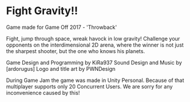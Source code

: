 # Fight Gravity!!

Game made for Game Off 2017 - 'Throwback'

Fight, jump through space, wreak havock in low gravity! Challenge your opponents on the interdimensional 2D arena, where the winner is not just the sharpest shooter, but the one who knows his planets.

Game Design and Programming by KiRa937
Sound Design and Music by [ardorugus]
Logo and title art by PWNDesign

During Game Jam the game was made in Unity Personal. Because of that multiplayer supports only 20 Concurrent Users. We are sorry for any inconvenience caused by this!
